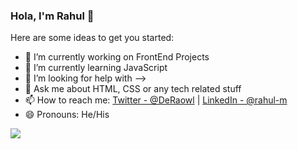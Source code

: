 ### Hola, I'm Rahul 👋

Here are some ideas to get you started:

- 🔭 I’m currently working on FrontEnd Projects
- 🌱 I’m currently learning JavaScript
- 🤔 I’m looking for help with -->
- 💬 Ask me about HTML, CSS or any tech related stuff
- 📫 How to reach me: [Twitter - @DeRaowl](https://twitter.com/DeRaowl) | [LinkedIn - @rahul-m](https://in.linkedin.com/in/rahul-m-504441141)
- 😄 Pronouns: He/His

<img src="https://github-readme-stats.vercel.app/api?username=DeRaowl&&show_icons=true&title_color=39a9cb&icon_color=39a9cb&text_color=000&bg_color=fff">

